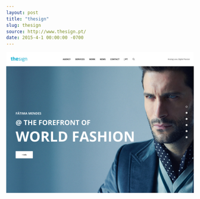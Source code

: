 ```yaml
---
layout: post
title: "thesign"
slug: thesign
source: http://www.thesign.pt/
date: 2015-4-1 00:00:00 -0700
---
```


<img src="/assets/img/screenshots/thesign.jpg">
